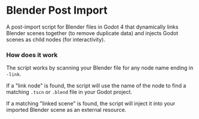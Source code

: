 # Blender Post Import

A post-import script for Blender files in Godot 4 that dynamically links Blender scenes together (to remove duplicate data) and injects Godot scenes as child nodes (for interactivity).

### How does it work

The script works by scanning your Blender file for any node name ending in `-link`.

If a "link node" is found, the script will use the name of the node to find a matching `.tscn` or `.blend` file in your Godot project.

If a matching "linked scene" is found, the script will inject it into your imported Blender scene as an external resource.
